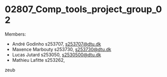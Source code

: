 # 02807_Comp_tools_project_group_02

Members:
- André Godinho s253707, s253707@dtu.dk
- Maxence Marbouty s253730, s253730@dtu.dk
- Lucas Jutard s253050, s2530500@dtu.dk
- Mathieu Lafitte s253262, 

zeub